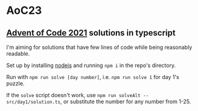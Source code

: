# AoC23

## [Advent of Code 2021](https://adventofcode.com/2023) solutions in typescript

I'm aiming for solutions that have few lines of code while being reasonably readable.

Set up by installing [nodejs](https://nodejs.org/en/) and running `npm i` in the repo's directory.

Run with `npm run solve [day number]`, i.e. `npm run solve 1` for day 1's puzzle.

If the `solve` script doesn't work, use `npm run solveAlt -- src/day1/solution.ts`, or substitute the number for any number from 1-25.
